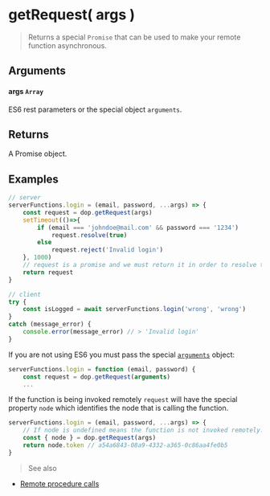 # getRequest( args )

> Returns a special `Promise` that can be used to make your remote function asynchronous.

## Arguments

#### args `Array`

ES6 rest parameters or the special object `arguments`.

## Returns

A Promise object.


## Examples
```js
// server
serverFunctions.login = (email, password, ...args) => {
    const request = dop.getRequest(args)
    setTimeout(()=>{
        if (email === 'johndoe@mail.com' && password === '1234')
            request.resolve(true)
        else
            request.reject('Invalid login')
    }, 1000)
    // request is a promise and we must return it in order to resolve this function async
    return request
}

// client
try {
    const isLogged = await serverFunctions.login('wrong', 'wrong')
}
catch (message_error) {
    console.error(message_error) // > 'Invalid login'
}
```

If you are not using ES6 you must pass the special [`arguments`](https://developer.mozilla.org/en-US/docs/Web/JavaScript/Reference/Functions/arguments) object:

```js
serverFunctions.login = function (email, password) {
    const request = dop.getRequest(arguments)
    ...
```


If the function is being invoked remotely `request` will have the special property `node` which identifies the node that is calling the function.

```js
serverFunctions.login = (email, password, ...args) => {
    // If node is undefined means the function is not invoked remotely.
    const { node } = dop.getRequest(args)
    return node.token // a54a6843-08a9-4332-a365-0c86aa4fe0b5
}
```





> See also
- [Remote procedure calls](/guide/javascript/remote-procedure-calls)
